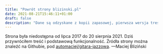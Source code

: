 ```yaml
---
title: "Powrót strony blizinski.pl"
date: 2021-08-21T15:46:11+01:00
draft: false
description: "Dane są odzyskane z kopii zapasowej, pierwsza wersja treści jest online"
---
```


Strona była niedostępna od lipca 2017 do 20 sierpnia 2021. Dziś przywróciłem
treść i podstawową funkcjonalność.  Źródła strony można znaleźć na Githubie,
pod [automaciej/gitara-jazzowa][gh].
&mdash;Maciej Bliziński

[gh]: https://github.com/automaciej/gitara-jazzowa
